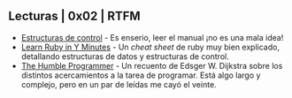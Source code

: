 ## Lecturas | 0x02 | RTFM

- [Estructuras de control](http://ruby-doc.org/core-2.2.2/doc/syntax/control_expressions_rdoc.html) - Es enserio, leer el manual ¡no es una mala idea!
- [Learn Ruby in Y Minutes](http://learnxinyminutes.com/docs/ruby/) - Un _cheat sheet_ de ruby muy bien explicado, detallando estructuras de datos y estructuras de control.
- [The Humble Programmer](https://www.cs.utexas.edu/~EWD/transcriptions/EWD03xx/EWD340.html) - Un recuento de Edsger W. Dijkstra sobre los distintos acercamientos a la tarea de programar. Está algo largo y complejo, pero en un par de leídas me cayó el veinte. 